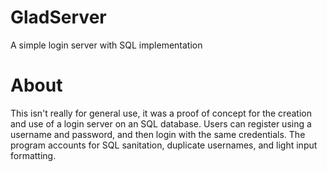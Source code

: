 # GladServer
A simple login server with SQL implementation

# About 
This isn't really for general use, it was a proof of concept for the creation and use of a login server on an SQL database. Users can register using a username and password, and then login with the same credentials. The program accounts for SQL sanitation, duplicate usernames, and light input formatting.
